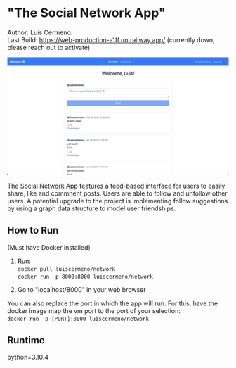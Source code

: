 # "The Social Network App"
Author: Luis Cermeno.  
Last Build: https://web-production-a1ff.up.railway.app/ (currently down, please reach out to activate)

![Screenshot](network1.png)

The Social Network App features a feed-based interface for users to easily share, like and commnent posts. Users are able to follow and unfollow other users. A potential upgrade to the project is implementing follow suggestions by using a graph data structure to model user friendships.

## How to Run
(Must have Docker installed)

1. Run:  
`docker pull luiscermeno/network`  
`docker run -p 8000:8000 luiscermeno/network`

2. Go to "localhost/8000" in your web browser

You can also replace the port in which the app will run. For this, have the docker image map the vm port to the port of your selection:  
`docker run -p [PORT]:8000 luiscermeno/network`  


## Runtime
python=3.10.4
